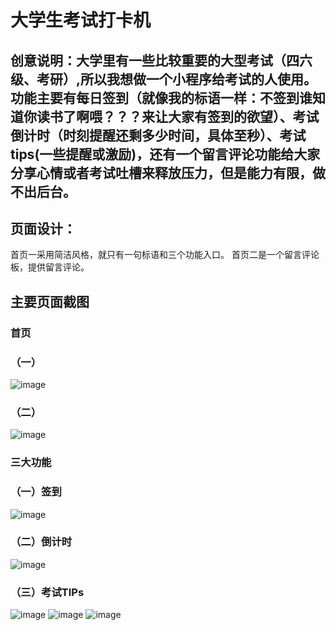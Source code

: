 # 大学生考试打卡机
## 创意说明：大学里有一些比较重要的大型考试（四六级、考研）,所以我想做一个小程序给考试的人使用。功能主要有每日签到（就像我的标语一样：不签到谁知道你读书了啊喂？？？来让大家有签到的欲望）、考试倒计时（时刻提醒还剩多少时间，具体至秒）、考试tips(一些提醒或激励)，还有一个留言评论功能给大家分享心情或者考试吐槽来释放压力，但是能力有限，做不出后台。

## 页面设计：
首页一采用简洁风格，就只有一句标语和三个功能入口。 
首页二是一个留言评论板，提供留言评论。
 
## 主要页面截图
### 首页
### （一）
![image](https://github.com/hhhhjq/web-wechat-2017/blob/master/1514080901211/image/1.png)
### （二）
![image](https://github.com/hhhhjq/web-wechat-2017/blob/master/1514080901211/image/2.png)

###  三大功能
### （一）签到
![image](https://github.com/hhhhjq/web-wechat-2017/blob/master/1514080901211/image/3.png)
### （二）倒计时
![image](https://github.com/hhhhjq/web-wechat-2017/blob/master/1514080901211/image/4.png)
### （三）考试TIPs
 ![image](https://github.com/hhhhjq/web-wechat-2017/blob/master/1514080901211/image/5.png)
 ![image](https://github.com/hhhhjq/web-wechat-2017/blob/master/1514080901211/image/6.png)
 ![image](https://github.com/hhhhjq/web-wechat-2017/blob/master/1514080901211/image/7.png)
 
